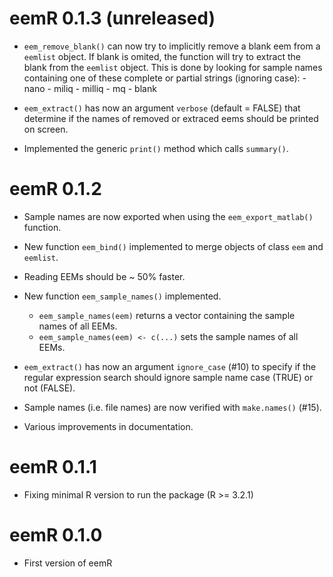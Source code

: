 # eemR 0.1.3 (unreleased)

- `eem_remove_blank()` can now try to implicitly remove a blank eem from a `eemlist` object. If blank is omited, the function will try to extract the blank from the `eemlist` object. This is done by looking for sample names containing one of these complete or partial strings (ignoring case):
      - nano
      - miliq
      - milliq
      - mq
      - blank
      
- `eem_extract()` has now an argument `verbose` (default = FALSE) that determine if the names of removed or extraced eems should be printed on screen.

- Implemented the generic `print()` method which calls `summary()`.

# eemR 0.1.2

- Sample names are now exported when using the `eem_export_matlab()` function.

- New function `eem_bind()` implemented to merge objects of class `eem` and `eemlist`.

- Reading EEMs should be ~ 50% faster.

- New function `eem_sample_names()` implemented.
    - `eem_sample_names(eem)` returns a vector containing the sample names of all EEMs.
    - `eem_sample_names(eem) <- c(...)` sets the sample names of all EEMs.

- `eem_extract()` has now an argument `ignore_case` (#10) to specify if the regular expression search should ignore sample name case (TRUE) or not (FALSE).

- Sample names (i.e. file names) are now verified with `make.names()` (#15).

- Various improvements in documentation.

# eemR 0.1.1

- Fixing minimal R version to run the package (R >= 3.2.1)

# eemR 0.1.0

- First version of eemR
